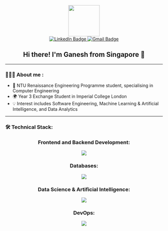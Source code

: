 <div id="header" align="center">
  <img src="https://media.giphy.com/media/lP8xu5t2DLGG045H8F/giphy.gif" width="100"/>
</div>

<div id="badges" align="center">
  <a href="https://www.linkedin.com/in/s-jivaganesh-022319246/">
    <img src="https://img.shields.io/badge/LinkedIn-blue?logo=linkedin&logoColor=white&style=for-the-badge" alt="LinkedIn Badge"/>
  </a>
  <a href="mailto:jivaganeshs@gmail.com">
    <img src="https://img.shields.io/badge/Gmail-red?logo=gmail&logoColor=white&style=for-the-badge" alt="Gmail Badge"/>
  </a>
</div>

<h2 align="center">
  Hi there! I'm Ganesh from Singapore 👋
</h2>

---

### 👨🏽‍💻 About me :
- 🏫 NTU Renaissance Engineering Programme student, specialising in Computer Engineering
- 🌍 Year 3 Exchange Student in Imperial College London
- 💡 Interest includes Software Engineering, Machine Learning & Artificial Intelligence, and Data Analytics
---
### 🛠️ Technical Stack:
<div id="stack" align="center">
  <h3>
    Frontend and Backend Development:
  </h3>
  <a href="https://skillicons.dev">
    <img src="https://skillicons.dev/icons?i=html,css,react,js,nodejs,express,flask" />
  </a>

  
  <h3>
    Databases:
  </h3>
  <a href="https://skillicons.dev">
    <img src="https://skillicons.dev/icons?i=mysql,postgres,firebase" />
  </a>

  
  <h3>
    Data Science & Artificial Intelligence:
  </h3>
   <a href="https://skillicons.dev">
    <img src="https://skillicons.dev/icons?i=py,pytorch" />
  </a>

  
  <h3>
    DevOps:
  </h3>
   <a href="https://skillicons.dev">
    <img src="https://skillicons.dev/icons?i=docker,aws,gcp,git" />
  </a>
  
</div>
<!--
**Garrnesh/Garrnesh** is a ✨ _special_ ✨ repository because its `README.md` (this file) appears on your GitHub profile.

Here are some ideas to get you started:

- 🔭 I’m currently working on ...
- 🌱 I’m currently learning ...
- 👯 I’m looking to collaborate on ...
- 🤔 I’m looking for help with ...
- 💬 Ask me about ...
- 📫 How to reach me: ...
- 😄 Pronouns: ...
- ⚡ Fun fact: ...
-->
